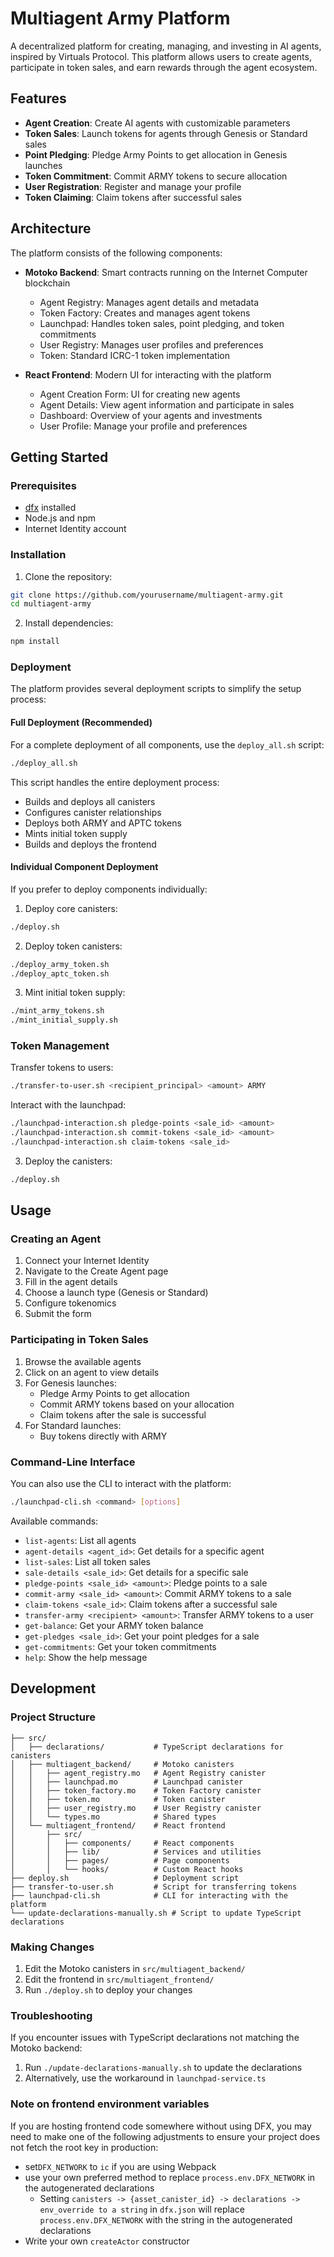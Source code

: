 # Multiagent Army Platform

A decentralized platform for creating, managing, and investing in AI agents, inspired by Virtuals Protocol. This platform allows users to create agents, participate in token sales, and earn rewards through the agent ecosystem.

## Features

- **Agent Creation**: Create AI agents with customizable parameters
- **Token Sales**: Launch tokens for agents through Genesis or Standard sales
- **Point Pledging**: Pledge Army Points to get allocation in Genesis launches
- **Token Commitment**: Commit ARMY tokens to secure allocation
- **User Registration**: Register and manage your profile
- **Token Claiming**: Claim tokens after successful sales

## Architecture

The platform consists of the following components:

- **Motoko Backend**: Smart contracts running on the Internet Computer blockchain

  - Agent Registry: Manages agent details and metadata
  - Token Factory: Creates and manages agent tokens
  - Launchpad: Handles token sales, point pledging, and token commitments
  - User Registry: Manages user profiles and preferences
  - Token: Standard ICRC-1 token implementation

- **React Frontend**: Modern UI for interacting with the platform
  - Agent Creation Form: UI for creating new agents
  - Agent Details: View agent information and participate in sales
  - Dashboard: Overview of your agents and investments
  - User Profile: Manage your profile and preferences

## Getting Started

### Prerequisites

- [dfx](https://sdk.dfinity.org/docs/quickstart/local-quickstart.html) installed
- Node.js and npm
- Internet Identity account

### Installation

1. Clone the repository:

```bash
git clone https://github.com/yourusername/multiagent-army.git
cd multiagent-army
```

2. Install dependencies:

```bash
npm install
```

### Deployment

The platform provides several deployment scripts to simplify the setup process:

#### Full Deployment (Recommended)

For a complete deployment of all components, use the `deploy_all.sh` script:

```bash
./deploy_all.sh
```

This script handles the entire deployment process:

- Builds and deploys all canisters
- Configures canister relationships
- Deploys both ARMY and APTC tokens
- Mints initial token supply
- Builds and deploys the frontend

#### Individual Component Deployment

If you prefer to deploy components individually:

1. Deploy core canisters:

```bash
./deploy.sh
```

2. Deploy token canisters:

```bash
./deploy_army_token.sh
./deploy_aptc_token.sh
```

3. Mint initial token supply:

```bash
./mint_army_tokens.sh
./mint_initial_supply.sh
```

### Token Management

Transfer tokens to users:

```bash
./transfer-to-user.sh <recipient_principal> <amount> ARMY
```

Interact with the launchpad:

```bash
./launchpad-interaction.sh pledge-points <sale_id> <amount>
./launchpad-interaction.sh commit-tokens <sale_id> <amount>
./launchpad-interaction.sh claim-tokens <sale_id>
```

3. Deploy the canisters:

```bash
./deploy.sh
```

## Usage

### Creating an Agent

1. Connect your Internet Identity
2. Navigate to the Create Agent page
3. Fill in the agent details
4. Choose a launch type (Genesis or Standard)
5. Configure tokenomics
6. Submit the form

### Participating in Token Sales

1. Browse the available agents
2. Click on an agent to view details
3. For Genesis launches:
   - Pledge Army Points to get allocation
   - Commit ARMY tokens based on your allocation
   - Claim tokens after the sale is successful
4. For Standard launches:
   - Buy tokens directly with ARMY

### Command-Line Interface

You can also use the CLI to interact with the platform:

```bash
./launchpad-cli.sh <command> [options]
```

Available commands:

- `list-agents`: List all agents
- `agent-details <agent_id>`: Get details for a specific agent
- `list-sales`: List all token sales
- `sale-details <sale_id>`: Get details for a specific sale
- `pledge-points <sale_id> <amount>`: Pledge points to a sale
- `commit-army <sale_id> <amount>`: Commit ARMY tokens to a sale
- `claim-tokens <sale_id>`: Claim tokens after a successful sale
- `transfer-army <recipient> <amount>`: Transfer ARMY tokens to a user
- `get-balance`: Get your ARMY token balance
- `get-pledges <sale_id>`: Get your point pledges for a sale
- `get-commitments`: Get your token commitments
- `help`: Show the help message

## Development

### Project Structure

```
├── src/
│   ├── declarations/           # TypeScript declarations for canisters
│   ├── multiagent_backend/     # Motoko canisters
│   │   ├── agent_registry.mo   # Agent Registry canister
│   │   ├── launchpad.mo        # Launchpad canister
│   │   ├── token_factory.mo    # Token Factory canister
│   │   ├── token.mo            # Token canister
│   │   ├── user_registry.mo    # User Registry canister
│   │   └── types.mo            # Shared types
│   └── multiagent_frontend/    # React frontend
│       ├── src/
│       │   ├── components/     # React components
│       │   ├── lib/            # Services and utilities
│       │   ├── pages/          # Page components
│       │   └── hooks/          # Custom React hooks
├── deploy.sh                   # Deployment script
├── transfer-to-user.sh         # Script for transferring tokens
├── launchpad-cli.sh            # CLI for interacting with the platform
└── update-declarations-manually.sh # Script to update TypeScript declarations
```

### Making Changes

1. Edit the Motoko canisters in `src/multiagent_backend/`
2. Edit the frontend in `src/multiagent_frontend/`
3. Run `./deploy.sh` to deploy your changes

### Troubleshooting

If you encounter issues with TypeScript declarations not matching the Motoko backend:

1. Run `./update-declarations-manually.sh` to update the declarations
2. Alternatively, use the workaround in `launchpad-service.ts`

### Note on frontend environment variables

If you are hosting frontend code somewhere without using DFX, you may need to make one of the following adjustments to ensure your project does not fetch the root key in production:

- set`DFX_NETWORK` to `ic` if you are using Webpack
- use your own preferred method to replace `process.env.DFX_NETWORK` in the autogenerated declarations
  - Setting `canisters -> {asset_canister_id} -> declarations -> env_override to a string` in `dfx.json` will replace `process.env.DFX_NETWORK` with the string in the autogenerated declarations
- Write your own `createActor` constructor

